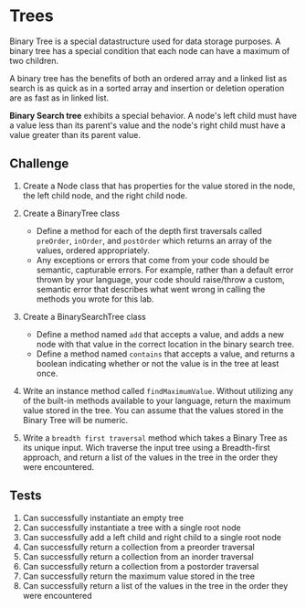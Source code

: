 # Trees

Binary Tree is a special datastructure used for data storage purposes. A binary tree has a special condition that each node can have a maximum of two children.  

A binary tree has the benefits of both an ordered array and a linked list as search is as quick as in a sorted array and insertion or deletion operation are as fast as in linked list.

**Binary Search tree** exhibits a special behavior. A node's left child must have a value less than its parent's value and the node's right child must have a value greater than its parent value.

## Challenge

1. Create a Node class that has properties for the value stored in the node, the left child node, and the right child node.
2. Create a BinaryTree class
    - Define a method for each of the depth first traversals called `preOrder`, `inOrder`, and `postOrder` which returns an array of the values, ordered appropriately.
    - Any exceptions or errors that come from your code should be semantic, capturable errors. For example, rather than a default error thrown by your language, your code should raise/throw a custom, semantic error that describes what went wrong in calling the methods you wrote for this lab.

3. Create a BinarySearchTree class
    - Define a method named `add` that accepts a value, and adds a new node with that value in the correct location in the binary search tree.
    - Define a method named `contains` that accepts a value, and returns a boolean indicating whether or not the value is in the tree at least once.
4. Write an instance method called `findMaximumValue`. Without utilizing any of the built-in methods available to your language, return the maximum value stored in the tree. You can assume that the values stored in the Binary Tree will be numeric.
5. Write a `breadth first traversal` method which takes a Binary Tree as its unique input. Wich traverse the input tree using a Breadth-first approach, and return a list of the values in the tree in the order they were encountered.

## Tests

1. Can successfully instantiate an empty tree
2. Can successfully instantiate a tree with a single root node
3. Can successfully add a left child and right child to a single root node
4. Can successfully return a collection from a preorder traversal
5. Can successfully return a collection from an inorder traversal
6. Can successfully return a collection from a postorder traversal
7. Can successfully return the maximum value stored in the tree
8. Can successfully return a list of the values in the tree in the order they were encountered